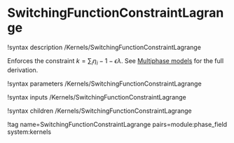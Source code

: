 # SwitchingFunctionConstraintLagrange

!syntax description /Kernels/SwitchingFunctionConstraintLagrange

Enforces the constraint $k = \sum_i\eta_i - 1 - \epsilon\lambda$.
See [Multiphase models](/MultiPhase/WBM.md) for the full derivation.

!syntax parameters /Kernels/SwitchingFunctionConstraintLagrange

!syntax inputs /Kernels/SwitchingFunctionConstraintLagrange

!syntax children /Kernels/SwitchingFunctionConstraintLagrange

!tag name=SwitchingFunctionConstraintLagrange pairs=module:phase_field system:kernels
